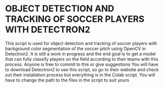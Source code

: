 # OBJECT DETECTION AND TRACKING OF SOCCER PLAYERS WITH DETECTRON2
This script is used for object detection and tracking of soccer players with background color segmentation of the soccer pitch using OpenCV in Detectron2. It is still a work in progress and the end goal is to get a model that can fully classify players on the field according to their teams  with this process.
Anyone is free to commit to this or give suggestions
You will have to download Detectron2 to use this script, so go to their website and check out their installation process but everything is in the Colab script.
You will have to change the path to the files in the script to suit yours
